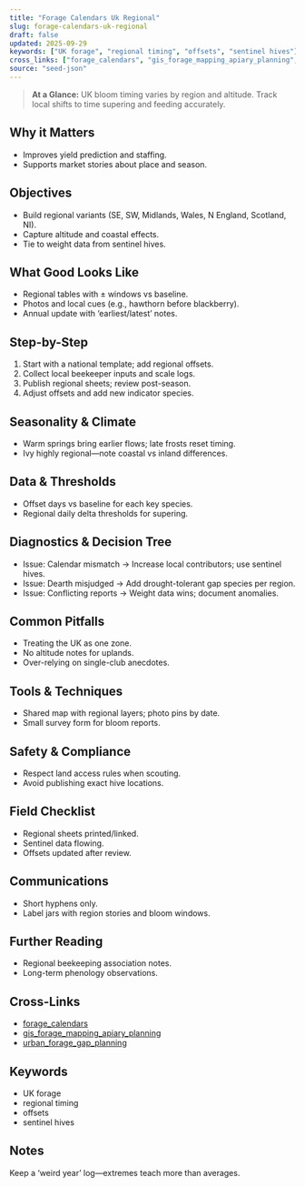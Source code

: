 ```yaml
---
title: "Forage Calendars Uk Regional"
slug: forage-calendars-uk-regional
draft: false
updated: 2025-09-29
keywords: ["UK forage", "regional timing", "offsets", "sentinel hives"]
cross_links: ["forage_calendars", "gis_forage_mapping_apiary_planning", "urban_forage_gap_planning"]
source: "seed-json"
---
```


> **At a Glance:** UK bloom timing varies by region and altitude. Track local shifts to time supering and feeding accurately.

## Why it Matters
- Improves yield prediction and staffing.
- Supports market stories about place and season.

## Objectives
- Build regional variants (SE, SW, Midlands, Wales, N England, Scotland, NI).
- Capture altitude and coastal effects.
- Tie to weight data from sentinel hives.

## What Good Looks Like
- Regional tables with ± windows vs baseline.
- Photos and local cues (e.g., hawthorn before blackberry).
- Annual update with ‘earliest/latest’ notes.

## Step-by-Step
1) Start with a national template; add regional offsets.
2) Collect local beekeeper inputs and scale logs.
3) Publish regional sheets; review post-season.
4) Adjust offsets and add new indicator species.

## Seasonality & Climate
- Warm springs bring earlier flows; late frosts reset timing.
- Ivy highly regional—note coastal vs inland differences.

## Data & Thresholds
- Offset days vs baseline for each key species.
- Regional daily delta thresholds for supering.

## Diagnostics & Decision Tree
- Issue: Calendar mismatch -> Increase local contributors; use sentinel hives.
- Issue: Dearth misjudged -> Add drought-tolerant gap species per region.
- Issue: Conflicting reports -> Weight data wins; document anomalies.

## Common Pitfalls
- Treating the UK as one zone.
- No altitude notes for uplands.
- Over-relying on single-club anecdotes.

## Tools & Techniques
- Shared map with regional layers; photo pins by date.
- Small survey form for bloom reports.

## Safety & Compliance
- Respect land access rules when scouting.
- Avoid publishing exact hive locations.

## Field Checklist
- Regional sheets printed/linked.
- Sentinel data flowing.
- Offsets updated after review.

## Communications
- Short hyphens only.
- Label jars with region stories and bloom windows.

## Further Reading
- Regional beekeeping association notes.
- Long-term phenology observations.

## Cross-Links
- [forage_calendars](/topics/forage-calendars/)
- [gis_forage_mapping_apiary_planning](/topics/gis-forage-mapping-apiary-planning/)
- [urban_forage_gap_planning](/topics/urban-forage-gap-planning/)

## Keywords
- UK forage
- regional timing
- offsets
- sentinel hives

## Notes
Keep a ‘weird year’ log—extremes teach more than averages.

